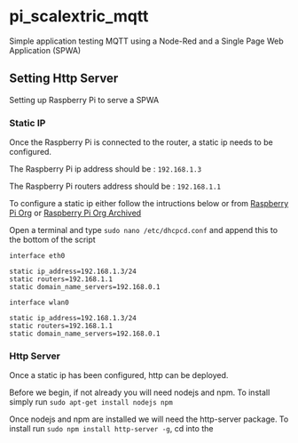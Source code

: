 # pi_scalextric_mqtt
Simple application testing MQTT using a Node-Red and a Single Page Web Application (SPWA)

## Setting Http Server
Setting up Raspberry Pi to serve a SPWA

### Static IP
Once the Raspberry Pi is connected to the router, a static ip needs to be configured. 

The Raspberry Pi ip address should be : ```192.168.1.3```

The Raspberry Pi routers address should be : ```192.168.1.1```

To configure a static ip either follow the intructions below or from [Raspberry Pi Org](https://www.raspberrypi.org/learning/networking-lessons/rpi-static-ip-address/) or [Raspberry Pi Org Archived](http://web.archive.org/web/20181213192602/https://www.raspberrypi.org/learning/networking-lessons/rpi-static-ip-address/)

Open a terminal and type ```sudo nano /etc/dhcpcd.conf``` and append this to the bottom of the script

```
interface eth0

static ip_address=192.168.1.3/24
static routers=192.168.1.1
static domain_name_servers=192.168.0.1

interface wlan0

static ip_address=192.168.1.3/24
static routers=192.168.1.1
static domain_name_servers=192.168.0.1
```

### Http Server
Once a static ip has been configured, http can be deployed.

Before we begin, if not already you will need nodejs and npm. To install simply run ```sudo apt-get install nodejs npm```

Once nodejs and npm are installed we will need the http-server package. To install run ```sudo npm install http-server -g```,
cd into the 
